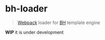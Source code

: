 # bh-loader

> [Webpack] loader for [BH] template engine

**WIP** it is under development

[Webpack]: http://webpack.github.io/
[BH]: https://en.bem.info/technology/bh/v4.1.1/about/
